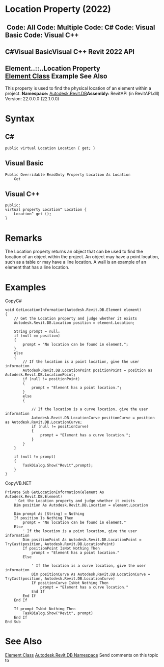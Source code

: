 # Location Property (2022)

﻿
 Code: All Code: Multiple Code: C# Code: Visual Basic Code: Visual C++   
---  
C#Visual BasicVisual C++
Revit 2022 API  
---  
Element..::..Location Property   
[Element Class](eb16114f-69ea-f4de-0d0d-f7388b105a16.md "Element Class") Example See Also  
---  
This property is used to find the physical location of an element within a project.
**Namespace:** [Autodesk.Revit.DB](87546ba7-461b-c646-cbb1-2cb8f5bff8b2.md "Autodesk.Revit.DB Namespace")**Assembly:** RevitAPI (in RevitAPI.dll) Version: 22.0.0.0 (22.1.0.0)
# Syntax
C#  
---  
```text
public virtual Location Location { get; }
```
  
Visual Basic  
---  
```text
Public Overridable ReadOnly Property Location As Location
	Get
```
  
Visual C++  
---  
```text
public:
virtual property Location^ Location {
	Location^ get ();
}
```
  
# Remarks
The Location property returns an object that can be used to find the location of an object within the project. An object may have a point location, such as a table or may have a line location. A wall is an example of an element that has a line location.
# Examples
CopyC#
```text
void GetLocationInformation(Autodesk.Revit.DB.Element element)
{
    // Get the Location property and judge whether it exists
    Autodesk.Revit.DB.Location position = element.Location;

    String prompt = null;
    if (null == position)
    {
        prompt = "No location can be found in element.";
    }
    else
    {
        // If the location is a point location, give the user information
        Autodesk.Revit.DB.LocationPoint positionPoint = position as Autodesk.Revit.DB.LocationPoint;
        if (null != positionPoint)
        {
            prompt = "Element has a point location.";
        }
        else
        {

            // If the location is a curve location, give the user information
            Autodesk.Revit.DB.LocationCurve positionCurve = position as Autodesk.Revit.DB.LocationCurve;
            if (null != positionCurve)
            {
                prompt = "Element has a curve location.";
            }
        }
    }

    if (null != prompt)
    {
        TaskDialog.Show("Revit",prompt);
    }
}
```

CopyVB.NET
```text
Private Sub GetLocationInformation(element As Autodesk.Revit.DB.Element)
    ' Get the Location property and judge whether it exists
    Dim position As Autodesk.Revit.DB.Location = element.Location

    Dim prompt As [String] = Nothing
    If position Is Nothing Then
        prompt = "No location can be found in element."
    Else
        ' If the location is a point location, give the user information
        Dim positionPoint As Autodesk.Revit.DB.LocationPoint = TryCast(position, Autodesk.Revit.DB.LocationPoint)
        If positionPoint IsNot Nothing Then
            prompt = "Element has a point location."
        Else

            ' If the location is a curve location, give the user information
            Dim positionCurve As Autodesk.Revit.DB.LocationCurve = TryCast(position, Autodesk.Revit.DB.LocationCurve)
            If positionCurve IsNot Nothing Then
                prompt = "Element has a curve location."
            End If
        End If
    End If

    If prompt IsNot Nothing Then
        TaskDialog.Show("Revit", prompt)
    End If
End Sub
```

# See Also
[Element Class](eb16114f-69ea-f4de-0d0d-f7388b105a16.md "Element Class")
[Autodesk.Revit.DB Namespace](87546ba7-461b-c646-cbb1-2cb8f5bff8b2.md "Autodesk.Revit.DB Namespace")
Send comments on this topic to 